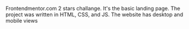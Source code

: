 Frontendmentor.com 2 stars challange. It's the basic landing page. The project was written in HTML, CSS, and JS. The website has desktop and mobile views
